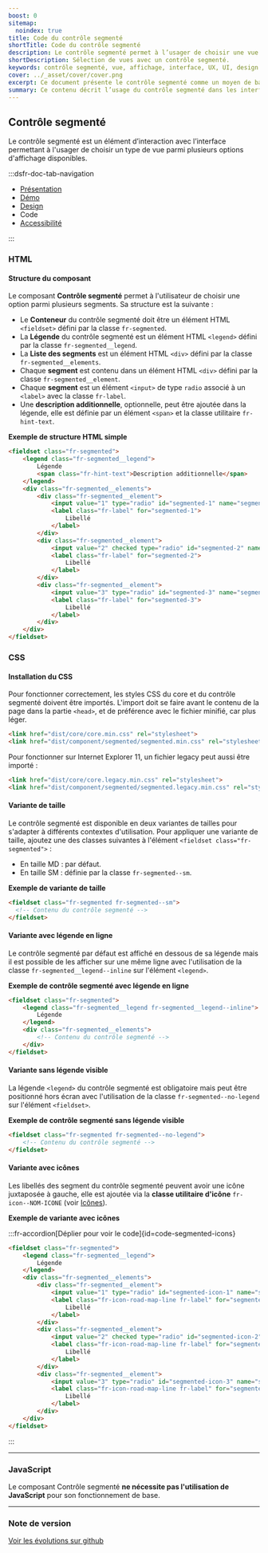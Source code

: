 ```yaml
---
boost: 0
sitemap:
  noindex: true
title: Code du contrôle segmenté
shortTitle: Code du contrôle segmenté
description: Le contrôle segmenté permet à l’usager de choisir une vue parmi plusieurs options d’affichage disponibles dans une interface.
shortDescription: Sélection de vues avec un contrôle segmenté.
keywords: contrôle segmenté, vue, affichage, interface, UX, UI, design system, libellé, navigation, accessibilité
cover: ../_asset/cover/cover.png
excerpt: Ce document présente le contrôle segmenté comme un moyen de basculer entre différentes vues d’un même contenu tout en assurant clarté et cohérence dans l’interface.
summary: Ce contenu décrit l’usage du contrôle segmenté dans les interfaces pour permettre à l’usager de basculer entre plusieurs types d’affichage d’un même contenu, comme une vue en liste ou en carte. Il insiste sur les bonnes pratiques à respecter telles que la limitation du nombre de segments, la nécessité d’un libellé clair pour chaque option et l’obligation d’une valeur par défaut. Ce guide s’adresse aux concepteurs et développeurs souhaitant garantir une navigation fluide, explicite et accessible.
---
```


## Contrôle segmenté

Le contrôle segmenté est un élément d’interaction avec l’interface permettant à l'usager de choisir un type de vue parmi plusieurs options d'affichage disponibles.

:::dsfr-doc-tab-navigation

- [Présentation](../index.md)
- [Démo](../demo/index.md)
- [Design](../design/index.md)
- Code
- [Accessibilité](../accessibility/index.md)

:::

### HTML

#### Structure du composant

Le composant **Contrôle segmenté** permet à l'utilisateur de choisir une option parmi plusieurs segments.
Sa structure est la suivante :

- Le **Conteneur** du contrôle segmenté doit être un élément HTML `<fieldset>` défini par la classe `fr-segmented`.
- La **Légende** du contrôle segmenté est un élément HTML `<legend>` défini par la classe `fr-segmented__legend`.
- La **Liste des segments** est un élément HTML `<div>` défini par la classe `fr-segmented__elements`.
- Chaque **segment** est contenu dans un élément HTML `<div>` défini par la classe `fr-segmented__element`.
- Chaque **segment** est un élément `<input>` de type `radio` associé à un `<label>` avec la classe `fr-label`.
- Une **description additionnelle**, optionnelle, peut être ajoutée dans la légende, elle est définie par un élément `<span>` et la classe utilitaire `fr-hint-text`.

**Exemple de structure HTML simple**

```HTML
<fieldset class="fr-segmented">
    <legend class="fr-segmented__legend">
        Légende
        <span class="fr-hint-text">Description additionnelle</span>
    </legend>
    <div class="fr-segmented__elements">
        <div class="fr-segmented__element">
            <input value="1" type="radio" id="segmented-1" name="segmented">
            <label class="fr-label" for="segmented-1">
                Libellé
            </label>
        </div>
        <div class="fr-segmented__element">
            <input value="2" checked type="radio" id="segmented-2" name="segmented">
            <label class="fr-label" for="segmented-2">
                Libellé
            </label>
        </div>
        <div class="fr-segmented__element">
            <input value="3" type="radio" id="segmented-3" name="segmented">
            <label class="fr-label" for="segmented-3">
                Libellé
            </label>
        </div>
    </div>
</fieldset>
```

### CSS

#### Installation du CSS

Pour fonctionner correctement, les styles CSS du core et du contrôle segmenté doivent être importés.
L'import doit se faire avant le contenu de la page dans la partie `<head>`, et de préférence avec le fichier minifié, car plus léger.

```HTML
<link href="dist/core/core.min.css" rel="stylesheet">
<link href="dist/component/segmented/segmented.min.css" rel="stylesheet">
```

Pour fonctionner sur Internet Explorer 11, un fichier legacy peut aussi être importé :

```HTML
<link href="dist/core/core.legacy.min.css" rel="stylesheet">
<link href="dist/component/segmented/segmented.legacy.min.css" rel="stylesheet">
```

#### Variante de taille

Le contrôle segmenté est disponible en deux variantes de tailles pour s'adapter à différents contextes d'utilisation.
Pour appliquer une variante de taille, ajoutez une des classes suivantes à l'élément `<fieldset class="fr-segmented">` :

- En taille MD : par défaut.
- En taille SM : définie par la classe `fr-segmented--sm`.

**Exemple de variante de taille**

```HTML
<fieldset class="fr-segmented fr-segmented--sm">
  <!-- Contenu du contrôle segmenté -->
</fieldset>
```

#### Variante avec légende en ligne

Le contrôle segmenté par défaut est affiché en dessous de sa légende mais il est possible de les afficher sur une même ligne avec l'utilisation de la classe `fr-segmented__legend--inline` sur l'élément `<legend>`.

**Exemple de contrôle segmenté avec légende en ligne**

```HTML
<fieldset class="fr-segmented">
    <legend class="fr-segmented__legend fr-segmented__legend--inline">
        Légende
    </legend>
    <div class="fr-segmented__elements">
        <!-- Contenu du contrôle segmenté -->
    </div>
</fieldset>
```

#### Variante sans légende visible

La légende `<legend>` du contrôle segmenté est obligatoire mais peut être positionné hors écran avec l'utilisation de la classe `fr-segmented--no-legend` sur l'élément `<fieldset>`.

**Exemple de contrôle segmenté sans légende visible**

```HTML
<fieldset class="fr-segmented fr-segmented--no-legend">
    <!-- Contenu du contrôle segmenté -->
</fieldset>
```

#### Variante avec icônes

Les libellés des segment du contrôle segmenté peuvent avoir une icône juxtaposée à gauche, elle est ajoutée via la **classe utilitaire d'icône** `fr-icon--NOM-ICONE` (voir [Icônes](../../../../../core/_part/doc/icon/index.md)).

**Exemple de variante avec icônes**

:::fr-accordion[Déplier pour voir le code]{id=code-segmented-icons}

```HTML
<fieldset class="fr-segmented">
    <legend class="fr-segmented__legend">
        Légende
    </legend>
    <div class="fr-segmented__elements">
        <div class="fr-segmented__element">
            <input value="1" type="radio" id="segmented-icon-1" name="segmented-icon">
            <label class="fr-icon-road-map-line fr-label" for="segmented-icon-1">
                Libellé
            </label>
        </div>
        <div class="fr-segmented__element">
            <input value="2" checked type="radio" id="segmented-icon-2" name="segmented-icon">
            <label class="fr-icon-road-map-line fr-label" for="segmented-icon-2">
                Libellé
            </label>
        </div>
        <div class="fr-segmented__element">
            <input value="3" type="radio" id="segmented-icon-3" name="segmented-icon">
            <label class="fr-icon-road-map-line fr-label" for="segmented-icon-3">
                Libellé
            </label>
        </div>
    </div>
</fieldset>
```

:::

---

### JavaScript

Le composant Contrôle segmenté **ne nécessite pas l'utilisation de JavaScript** pour son fonctionnement de base.

---

### Note de version

[Voir les évolutions sur github](https://github.com/GouvernementFR/dsfr/pulls?q=is%3Apr+is%3Aclosed+is%3Amerged+segmented+)
